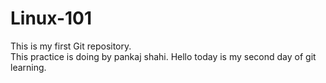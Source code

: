 # Linux-101
This is my first Git repository.
<br>
This practice is doing by pankaj shahi.
Hello today is my second day of git learning.
